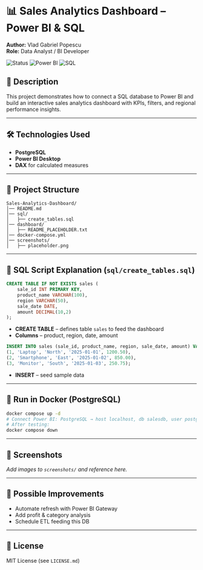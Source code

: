 # 📊 Sales Analytics Dashboard – Power BI & SQL
**Author:** Vlad Gabriel Popescu  
**Role:** Data Analyst / BI Developer  

![Status](https://img.shields.io/badge/status-active-brightgreen)
![Power BI](https://img.shields.io/badge/Power%20BI-ready-yellow)
![SQL](https://img.shields.io/badge/SQL-PostgreSQL-blue)

## 📌 Description
This project demonstrates how to connect a SQL database to Power BI and build an interactive sales analytics dashboard with KPIs, filters, and regional performance insights.

---

## 🛠 Technologies Used
- **PostgreSQL**
- **Power BI Desktop**
- **DAX** for calculated measures

---

## 📂 Project Structure
```
Sales-Analytics-Dashboard/
│── README.md
│── sql/
│   ├── create_tables.sql
│── dashboard/
│   ├── README_PLACEHOLDER.txt
│── docker-compose.yml
│── screenshots/
│   ├── placeholder.png
```

---

## 📜 SQL Script Explanation (`sql/create_tables.sql`)

```sql
CREATE TABLE IF NOT EXISTS sales (
    sale_id INT PRIMARY KEY,
    product_name VARCHAR(100),
    region VARCHAR(50),
    sale_date DATE,
    amount DECIMAL(10,2)
);
```
- **CREATE TABLE** – defines table `sales` to feed the dashboard
- **Columns** – product, region, date, amount

```sql
INSERT INTO sales (sale_id, product_name, region, sale_date, amount) VALUES
(1, 'Laptop', 'North', '2025-01-01', 1200.50),
(2, 'Smartphone', 'East', '2025-01-02', 850.00),
(3, 'Monitor', 'South', '2025-01-03', 250.75);
```
- **INSERT** – seed sample data

---

## 🚀 Run in Docker (PostgreSQL)

```bash
docker compose up -d
# Connect Power BI: PostgreSQL → host localhost, db salesdb, user postgres, pass postgres
# After testing:
docker compose down
```

---

## 📸 Screenshots
_Add images to `screenshots/` and reference here._

---

## 🔮 Possible Improvements
- Automate refresh with Power BI Gateway
- Add profit & category analysis
- Schedule ETL feeding this DB

---

## 📜 License
MIT License (see `LICENSE.md`)
